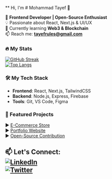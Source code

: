   ** Hi, I'm # Mohammad Tayef 👋

🚀 **Frontend Developer | Open-Source Enthusiast**  
💡 Passionate about React, Next.js & UI/UX  
🌱 Currently learning **Web3 & Blockchain**  
📫 Reach me: **tayefrules@gmail.com**  

### 🔥 My Stats
[![GitHub Streak](https://streak-stats.demolab.com?user=yourusername&theme=dark)](https://git.io/streak-stats)  
[![Top Langs](https://github-readme-stats.vercel.app/api/top-langs/?username=yourusername&layout=compact&theme=dark)](https://github.com/anuraghazra/github-readme-stats)

### 🛠️ My Tech Stack
- **Frontend**: React, Next.js, TailwindCSS  
- **Backend**: Node.js, Express, Firebase  
- **Tools**: Git, VS Code, Figma  

### 📌 Featured Projects
▶️ [E-Commerce Store](https://github.com/yourusername/ecommerce)  
▶️ [Portfolio Website](https://github.com/yourusername/portfolio)  
▶️ [Open-Source Contribution](https://github.com/yourusername/opensource)  

📫 **Let's Connect:**  
[![LinkedIn](https://img.shields.io/badge/LinkedIn-0077B5?style=flat&logo=linkedin&logoColor=white)](https://linkedin.com/in/yourprofile)  
[![Twitter](https://img.shields.io/badge/Twitter-1DA1F2?style=flat&logo=twitter&logoColor=white)](https://twitter.com/yourhandle)  
---


